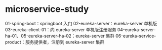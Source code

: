 # microservice-study
01-spring-boot：springboot 入门
02-eureka-server：eureka-server 单机版
03-eureka-client-01：向 eureka-server 单机版注册服务
04-eureka-server-ha-01、05-eureka-server-ha-02：eureka-server 集群
06-eureka-service-product：服务提供者，注册到 eureka-server 集群
